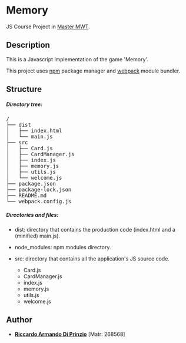 Memory
=======
JS Course Project in [Master MWT](http://mwt.disim.univaq.it/).

## Description 

This is a Javascript implementation of the game 'Memory'.

This project uses [npm](https://www.npmjs.com/) package manager and [webpack](https://webpack.js.org/) module bundler.

## Structure

##### Directory tree:
<!-- TODO: Directory tree refresh -->
<pre>
/
├── dist
│   ├── index.html
│   └── main.js
├── src
│   ├── Card.js
│   ├── CardManager.js
│   ├── index.js
│   ├── memory.js
│   ├── utils.js
│   └── welcome.js
├── package.json
├── package-lock.json
├── README.md
└── webpack.config.js
</pre>

##### Directories and files:
* dist: directory that contains the production code (index.html and a (minified) main.js).

* node_modules: npm modules directory.

* src: directory that contains all the application's JS source code.
    * Card.js
    * CardManager.js
    * index.js
    * memory.js
    * utils.js
    * welcome.js

## Author
* **[Riccardo Armando Di Prinzio](mailto:riccardoarmando.diprinzio@student.univaq.it)** [Matr: 268568]
